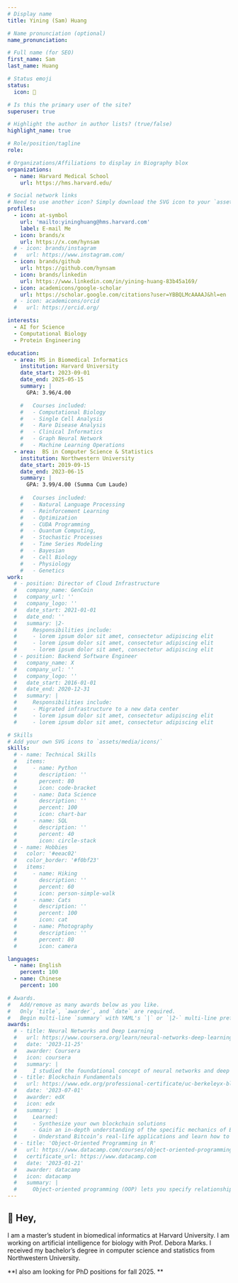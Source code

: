 ```yaml
---
# Display name
title: Yining (Sam) Huang

# Name pronunciation (optional)
name_pronunciation: 

# Full name (for SEO)
first_name: Sam
last_name: Huang

# Status emoji
status:
  icon: 🧬

# Is this the primary user of the site?
superuser: true

# Highlight the author in author lists? (true/false)
highlight_name: true

# Role/position/tagline
role: 

# Organizations/Affiliations to display in Biography blox
organizations:
  - name: Harvard Medical School
    url: https://hms.harvard.edu/

# Social network links
# Need to use another icon? Simply download the SVG icon to your `assets/media/icons/` folder.
profiles:
  - icon: at-symbol
    url: 'mailto:yininghuang@hms.harvard.com'
    label: E-mail Me
  - icon: brands/x
    url: https://x.com/hynsam
  # - icon: brands/instagram
  #   url: https://www.instagram.com/
  - icon: brands/github
    url: https://github.com/hynsam
  - icon: brands/linkedin
    url: https://www.linkedin.com/in/yining-huang-83b45a169/
  - icon: academicons/google-scholar
    url: https://scholar.google.com/citations?user=YBBQLMcAAAAJ&hl=en
  # - icon: academicons/orcid
  #   url: https://orcid.org/

interests:
  - AI for Science
  - Computational Biology
  - Protein Engineering

education:
  - area: MS in Biomedical Informatics
    institution: Harvard University
    date_start: 2023-09-01
    date_end: 2025-05-15
    summary: |
      GPA: 3.96/4.00

    #   Courses included:
    #   - Computational Biology
    #   - Single Cell Analysis
    #   - Rare Disease Analysis
    #   - Clinical Informatics
    #   - Graph Neural Network
    #   - Machine Learning Operations
  - area:  BS in Computer Science & Statistics
    institution: Northwestern University
    date_start: 2019-09-15
    date_end: 2023-06-15
    summary: |
      GPA: 3.99/4.00 (Summa Cum Laude)
      
    #   Courses included:
    #   - Natural Language Processing
    #   - Reinforcement Learning
    #   - Optimization
    #   - CUDA Programming
    #   - Quantum Computing,
    #   - Stochastic Processes
    #   - Time Series Modeling
    #   - Bayesian
    #   - Cell Biology
    #   - Physiology
    #   - Genetics
work:
  # - position: Director of Cloud Infrastructure
  #   company_name: GenCoin
  #   company_url: ''
  #   company_logo: ''
  #   date_start: 2021-01-01
  #   date_end: ''
  #   summary: |2-
  #     Responsibilities include:
  #     - lorem ipsum dolor sit amet, consectetur adipiscing elit
  #     - lorem ipsum dolor sit amet, consectetur adipiscing elit
  #     - lorem ipsum dolor sit amet, consectetur adipiscing elit
  # - position: Backend Software Engineer
  #   company_name: X
  #   company_url: ''
  #   company_logo: ''
  #   date_start: 2016-01-01
  #   date_end: 2020-12-31
  #   summary: |
  #     Responsibilities include:
  #     - Migrated infrastructure to a new data center
  #     - lorem ipsum dolor sit amet, consectetur adipiscing elit
  #     - lorem ipsum dolor sit amet, consectetur adipiscing elit

# Skills
# Add your own SVG icons to `assets/media/icons/`
skills:
  # - name: Technical Skills
  #   items:
  #     - name: Python
  #       description: ''
  #       percent: 80
  #       icon: code-bracket
  #     - name: Data Science
  #       description: ''
  #       percent: 100
  #       icon: chart-bar
  #     - name: SQL
  #       description: ''
  #       percent: 40
  #       icon: circle-stack
  # - name: Hobbies
  #   color: '#eeac02'
  #   color_border: '#f0bf23'
  #   items:
  #     - name: Hiking
  #       description: ''
  #       percent: 60
  #       icon: person-simple-walk
  #     - name: Cats
  #       description: ''
  #       percent: 100
  #       icon: cat
  #     - name: Photography
  #       description: ''
  #       percent: 80
  #       icon: camera

languages:
  - name: English
    percent: 100
  - name: Chinese
    percent: 100

# Awards.
#   Add/remove as many awards below as you like.
#   Only `title`, `awarder`, and `date` are required.
#   Begin multi-line `summary` with YAML's `|` or `|2-` multi-line prefix and indent 2 spaces below.
awards:
  # - title: Neural Networks and Deep Learning
  #   url: https://www.coursera.org/learn/neural-networks-deep-learning
  #   date: '2023-11-25'
  #   awarder: Coursera
  #   icon: coursera
  #   summary: |
  #     I studied the foundational concept of neural networks and deep learning. By the end, I was familiar with the significant technological trends driving the rise of deep learning; build, train, and apply fully connected deep neural networks; implement efficient (vectorized) neural networks; identify key parameters in a neural network’s architecture; and apply deep learning to your own applications.
  # - title: Blockchain Fundamentals
  #   url: https://www.edx.org/professional-certificate/uc-berkeleyx-blockchain-fundamentals
  #   date: '2023-07-01'
  #   awarder: edX
  #   icon: edx
  #   summary: |
  #     Learned:
  #     - Synthesize your own blockchain solutions
  #     - Gain an in-depth understanding of the specific mechanics of Bitcoin
  #     - Understand Bitcoin’s real-life applications and learn how to attack and destroy Bitcoin, Ethereum, smart contracts and Dapps, and alternatives to Bitcoin’s Proof-of-Work consensus algorithm
  # - title: 'Object-Oriented Programming in R'
  #   url: https://www.datacamp.com/courses/object-oriented-programming-with-s3-and-r6-in-r
  #   certificate_url: https://www.datacamp.com
  #   date: '2023-01-21'
  #   awarder: datacamp
  #   icon: datacamp
  #   summary: |
  #     Object-oriented programming (OOP) lets you specify relationships between functions and the objects that they can act on, helping you manage complexity in your code. This is an intermediate level course, providing an introduction to OOP, using the S3 and R6 systems. S3 is a great day-to-day R programming tool that simplifies some of the functions that you write. R6 is especially useful for industry-specific analyses, working with web APIs, and building GUIs.
---
```


## 👋 Hey, 

I am a master’s student in biomedical informatics at Harvard University. I am working on artificial intelligence for biology with Prof. Debora Marks. I received my bachelor’s degree in computer science and statistics from Northwestern University.

**I also am looking for PhD positions for fall 2025. **